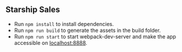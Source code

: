 ## Starship Sales


* Run `npm install` to install dependencies.
* Run `npm run build` to generate the assets in the build folder.
* Run `npm run start` to start webpack-dev-server and make the app accessible on [localhost:8888](http://localhost:8888).
